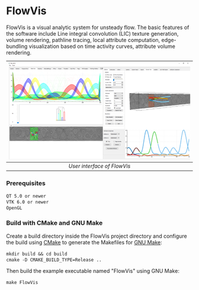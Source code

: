 # FlowVis
FlowVis is a visual analytic system for unsteady flow. The basic features of the software include Line integral convolution (LIC) texture generation, volume rendering, pathline tracing, local attribute computation, edge-bundling visualization based on time activity curves, attribute volume rendering.

| ![user_interface](https://github.com/duongnb09/FlowVis/blob/master/resources/img/user_interface.png) | 
|:--:| 
| *User interface of FlowVis* |

### Prerequisites

```
QT 5.0 or newer
VTK 6.0 or newer
OpenGL
```
### Build with CMake and GNU Make
Create a build directory inside the FlowVis project directory and configure the
build using [CMake](https://cmake.org) to generate the Makefiles for
[GNU Make](https://www.gnu.org/software/make/):
```
mkdir build && cd build
cmake -D CMAKE_BUILD_TYPE=Release ..
```

Then build the example executable named "FlowVis" using GNU Make:
```
make FlowVis
```



